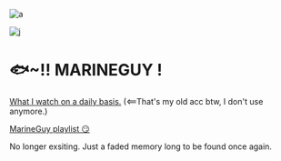 



![a](https://i.pinimg.com/736x/60/b8/db/60b8dbd159a8732550c4f4593643639c.jpg)



![j](https://komarev.com/ghpvc/?username=FreakyOc3anNerd&color=006994)

# 🐟~!! MARINEGUY !
[What I watch on a daily basis.](https://www.youtube.com/watch?v=hJl7vkQ918M&list=PLOdD_kfSjYpR-dNR4lu5vOSua_Sved6Gk) (<==That's my old acc btw, I don't use anymore.)

[MarineGuy playlist 😏](https://open.spotify.com/playlist/4J7GiNPHF5XIUCPqnfgIxJ?si=0l0a5MFJRMuP7GFtW096yw) 


No longer exsiting. Just a faded memory long to be found once again.

